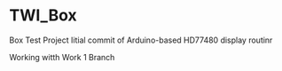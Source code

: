 # TWI_Box
Box Test Project
Iitial commit of Arduino-based HD77480 display routinr 

Working witth Work 1 Branch
